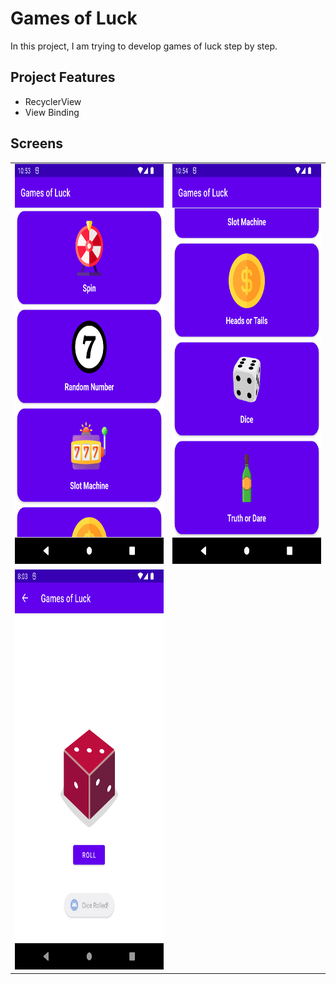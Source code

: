 # Games of Luck
In this project, I am trying to develop games of luck step by step.

## Project Features
- RecyclerView
- View Binding

## Screens

<table>
    <tr>
        <td><img src="https://raw.githubusercontent.com/yurtseven/games-of-luck/master/screenshots/Screenshot_20221026_135354.png" height="640" width="360"></td>
        <td><img src="https://raw.githubusercontent.com/yurtseven/games-of-luck/master/screenshots/Screenshot_20221026_135412.png" height="640" width="360"></td>
    </tr>
    <tr>
        <td><img src="https://raw.githubusercontent.com/yurtseven/games-of-luck/master/screenshots/Screenshot_20221027_225828.png" height="640" width="360"></td>
    </tr>
</table>
